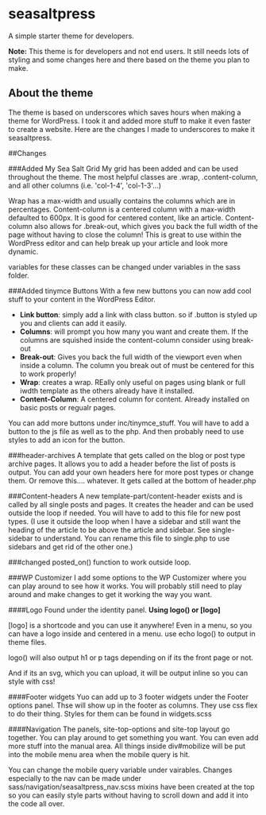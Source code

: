 # seasaltpress
A simple starter theme for developers.

**Note:** This theme is for developers and not end users. It still needs lots of styling and some changes here and there based on the theme you plan to make.

## About the theme

The theme is based on underscores which saves hours when making a theme for WordPress. 
I took it and added more stuff to make it even faster to create a website.
Here are the changes I made to underscores to make it seasaltpress.

##Changes

###Added My Sea Salt Grid
My grid has been added and can be used throughout the theme. 
The most helpful classes are .wrap, .content-column, and all other columns (i.e. 'col-1-4', 'col-1-3'...)

Wrap has a max-width and usually contains the columns which are in percentages.
Content-column is a centered column with a max-width defaulted to 600px. It is good for centered content, like an article.
Content-column also allows for .break-out, which gives you back the full width of the page without having to close the column!
This is great to use within the WordPress editor and can help break up your article and look more dynamic.

variables for these classes can be changed under variables in the sass folder.

###Added tinymce Buttons
With a few new buttons you can now add cool stuff to your content in the WordPress Editor.
- **Link button**: simply add a link with class button. so if .button is styled up you and clients can add it easily.
- **Columns**: will prompt you how many you want and create them. If the columns are squished inside the content-column consider using break-out
- **Break-out**: Gives you back the full width of the viewport even when inside a column. The column you break out of must be centered for this to work properly!
- **Wrap**: creates a wrap. REally only useful on pages using blank or full iwdth template as the others already have it installed.
- **Content-Column**: A centered column for content. Already installed on basic posts or regualr pages.

You can add more buttons under inc/tinymce_stuff. You will have to add a button to the js file as well as to the php. And then probably need to use styles to add an icon for the button.

###header-archives
A template that gets called on the blog or post type archive pages.
It allows you to add a header before the list of posts is output.
You can add your own headers here for more post types or change them. Or remove this.... whatever. It gets called at the bottom of header.php

###Content-headers
A new template-part/content-header exists and is called by all single posts and pages.
It creates the header and can be used outside the loop if needed. 
You will have to add to this file for new post types.
(I use it outside the loop when I have a sidebar and still want the heading of the article to be above the article and sidebar. See single-sidebar to understand. You can rename this file to single.php to use sidebars and get rid of the other one.)

###changed posted_on() function to work outside loop.

###WP Customizer
I add some options to the WP Customizer where you can play around to see how it works.
You will probably still need to play around and make changes to get it working the way you want.

####Logo
Found under the identity panel. 
**Using logo() or [logo]**

[logo] is a shortcode and you can use it anywhere! Even in a menu, so you can have a logo inside and centered in a menu.
use echo logo() to output in theme files.

logo() will also output h1 or p tags depending on if its the front page or not.

And if its an svg, which you can upload, it will be output inline so you can style with css!


####Footer widgets
Yuo can add up to 3 footer widgets under the Footer options panel.
Thse will show up in the footer as columns. They use css flex to do their thing. Styles for them can be found in widgets.scss

####Navigation
The panels, site-top-options and site-top layout go together.
You can play around to get something you want. You can even add more stuff into the manual area.
All things inside div#mobilize will be put into the mobile menu area when the mobile query is hit.

You can change the mobile query variable under vairables.
Changes especially to the nav can be made under sass/navigation/seasaltpress_nav.scss
mixins have been created at the top so you can easily style parts without having to scroll down and add it into the code all over.


